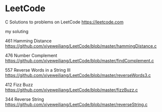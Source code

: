 # LeetCode
C Solutions to problems on LeetCode https://leetcode.com

my soluting

461 Hamming Distance https://github.com/xiyeweiliang/LeetCode/blob/master/hammingDistance.c

476 Number Complement https://github.com/xiyeweiliang/LeetCode/blob/master/findComplement.c

557 Reverse Words in a String III https://github.com/xiyeweiliang/LeetCode/blob/master/reverseWords3.c

412 Fizz Buzz https://github.com/xiyeweiliang/LeetCode/blob/master/fizzBuzz.c

344 Reverse String https://github.com/xiyeweiliang/LeetCode/blob/master/reverseString.c
